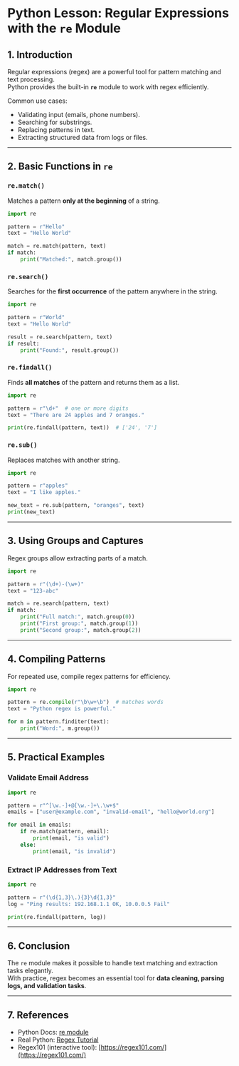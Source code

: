 # Python Lesson: Regular Expressions with the `re` Module

## 1. Introduction
Regular expressions (regex) are a powerful tool for pattern matching and text processing.  
Python provides the built-in **`re`** module to work with regex efficiently.

Common use cases:
- Validating input (emails, phone numbers).  
- Searching for substrings.  
- Replacing patterns in text.  
- Extracting structured data from logs or files.  

---

## 2. Basic Functions in `re`

### `re.match()`
Matches a pattern **only at the beginning** of a string.
```python
import re

pattern = r"Hello"
text = "Hello World"

match = re.match(pattern, text)
if match:
    print("Matched:", match.group())
```

### `re.search()`
Searches for the **first occurrence** of the pattern anywhere in the string.
```python
import re

pattern = r"World"
text = "Hello World"

result = re.search(pattern, text)
if result:
    print("Found:", result.group())
```

### `re.findall()`
Finds **all matches** of the pattern and returns them as a list.
```python
import re

pattern = r"\d+"  # one or more digits
text = "There are 24 apples and 7 oranges."

print(re.findall(pattern, text))  # ['24', '7']
```

### `re.sub()`
Replaces matches with another string.
```python
import re

pattern = r"apples"
text = "I like apples."

new_text = re.sub(pattern, "oranges", text)
print(new_text)
```

---

## 3. Using Groups and Captures
Regex groups allow extracting parts of a match.

```python
import re

pattern = r"(\d+)-(\w+)"
text = "123-abc"

match = re.search(pattern, text)
if match:
    print("Full match:", match.group(0))
    print("First group:", match.group(1))
    print("Second group:", match.group(2))
```

---

## 4. Compiling Patterns
For repeated use, compile regex patterns for efficiency.

```python
import re

pattern = re.compile(r"\b\w+\b")  # matches words
text = "Python regex is powerful."

for m in pattern.finditer(text):
    print("Word:", m.group())
```

---

## 5. Practical Examples

### Validate Email Address
```python
import re

pattern = r"^[\w.-]+@[\w.-]+\.\w+$"
emails = ["user@example.com", "invalid-email", "hello@world.org"]

for email in emails:
    if re.match(pattern, email):
        print(email, "is valid")
    else:
        print(email, "is invalid")
```

### Extract IP Addresses from Text
```python
import re

pattern = r"(\d{1,3}\.){3}\d{1,3}"
log = "Ping results: 192.168.1.1 OK, 10.0.0.5 Fail"

print(re.findall(pattern, log))
```

---

## 6. Conclusion
The `re` module makes it possible to handle text matching and extraction tasks elegantly.  
With practice, regex becomes an essential tool for **data cleaning, parsing logs, and validation tasks**.

---

## 7. References
- Python Docs: [re module](https://docs.python.org/3/library/re.html)  
- Real Python: [Regex Tutorial](https://realpython.com/regex-python/)  
- Regex101 (interactive tool): [https://regex101.com/](https://regex101.com/)  
